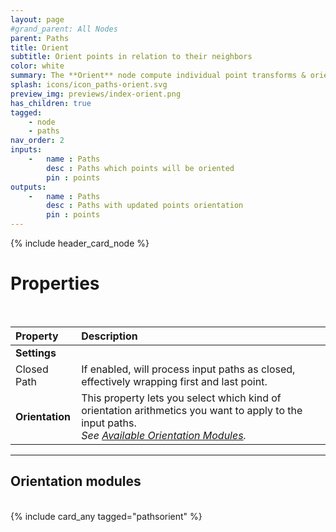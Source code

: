 ```yaml
---
layout: page
#grand_parent: All Nodes
parent: Paths
title: Orient
subtitle: Orient points in relation to their neighbors
color: white
summary: The **Orient** node compute individual point transforms & orientation based on its next & previous neighbors.
splash: icons/icon_paths-orient.svg
preview_img: previews/index-orient.png
has_children: true
tagged: 
    - node
    - paths
nav_order: 2
inputs:
    -   name : Paths
        desc : Paths which points will be oriented
        pin : points
outputs:
    -   name : Paths
        desc : Paths with updated points orientation
        pin : points
---
```


{% include header_card_node %}

# Properties
<br>

| Property       | Description          |
|:-------------|:------------------|
|**Settings**||
| Closed Path           | If enabled, will process input paths as closed, effectively wrapping first and last point.  |
| **Orientation**           | This property lets you select which kind of orientation arithmetics you want to apply to the input paths.<br>*See [Available Orientation Modules](#available-orienting-modules).*|

---
## Orientation modules
<br>
{% include card_any tagged="pathsorient" %}